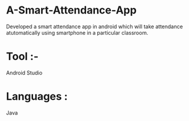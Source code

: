 # A-Smart-Attendance-App

Developed a smart attendance app in android which will take attendance atutomatically using smartphone in a particular classroom.

# Tool :- 
  Android Studio
# Languages : 
  Java
